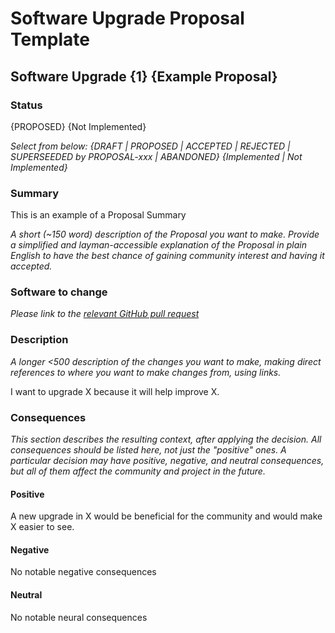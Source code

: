 # Software Upgrade Proposal Template

## Software Upgrade {1} {Example Proposal}

### Status

{PROPOSED} {Not Implemented}

_Select from below:_ _{DRAFT | PROPOSED | ACCEPTED | REJECTED | SUPERSEEDED by PROPOSAL-xxx | ABANDONED} {Implemented | Not Implemented}_

### Summary

This is an example of a Proposal Summary

_A short (\~150 word) description of the Proposal you want to make. Provide a simplified and layman-accessible explanation of the Proposal in plain English to have the best chance of gaining community interest and having it accepted._

### Software to change

_Please link to the [relevant GitHub pull request](https://github.com/cheqd/cheqd-node/pulls)_

### Description

_A longer <500 description of the changes you want to make, making direct references to where you want to make changes from, using links._

I want to upgrade X because it will help improve X.

### Consequences

_This section describes the resulting context, after applying the decision. All consequences should be listed here, not just the "positive" ones. A particular decision may have positive, negative, and neutral consequences, but all of them affect the community and project in the future._

#### Positive

A new upgrade in X would be beneficial for the community and would make X easier to see.

#### Negative

No notable negative consequences

#### Neutral

No notable neural consequences
